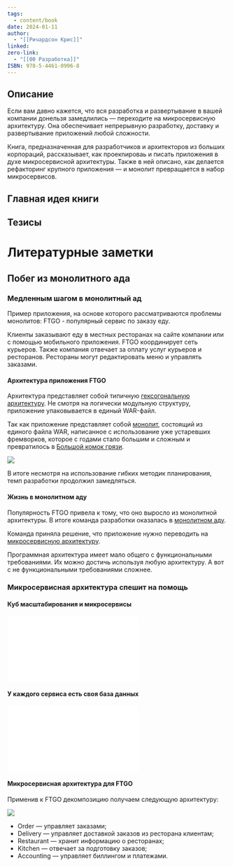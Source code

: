 ```yaml
---
tags:
  - content/book
date: 2024-01-11
author:
  - "[[Ричардсон Крис]]"
linked: 
zero-link:
  - "[[00 Разработка]]"
ISBN: 978-5-4461-0996-8
---
```

## Описание
Если вам давно кажется, что вся разработка и развертывание в вашей компании донельзя замедлились — переходите на микросервисную архитектуру. Она обеспечивает непрерывную разработку, доставку и развертывание приложений любой сложности.

Книга, предназначенная для разработчиков и архитекторов из больших корпораций, рассказывает, как проекnироваь и писать приложения в духе микросервисной архитектуры. Также в ней описано, как делается рефакторинг крупного приложения — и монолит превращается в набор микросервисов.


## Главная идея книги


## Тезисы


# Литературные заметки
## Побег из монолитного ада
### Медленным шагом в монолитный ад
Пример приложения, на основе которого рассматриваются проблемы монолитов: FTGO - популярный сервис по заказу еду.

Клиенты заказывают еду в местных ресторанах на сайте компании или с помощью мобильного приложения. FTGO координирует сеть курьеров. Также компания отвечает за оплату услуг курьеров и ресторанов. Рестораны могут редактировать меню и управлять заказами.
#### Архитектура приложения FTGO
Архитектура представляет собой типичную [гексогональную архитектуру](Гексогональная%20архитектура.md). Не смотря на логически модульную структуру, приложение упаковывается в единый WAR-файл.

Так как приложение представляет собой [монолит](Монолитная%20архитектура.md), состоящий из единого файла WAR, написанное с использование уже устаревших фремворков, которое с годами стало большим и сложным и превратилось в [Большой комок грязи](Большой%20комок%20грязи.md).

![](Pasted%20image%2020240404203816.png)

В итоге несмотря на использование гибких методик планирования, темп разработки продолжил замедляться.
#### Жизнь в монолитном аду
Популярность FTGO привела к тому, что оно выросло из монолитной архитектуры. В итоге команда разработки оказалась в [монолитном аду](Монолитный%20ад.md).

Команда приняла решение, что приложение нужно переводить на [микросервисную архитектуру](Микросервисная%20архитектура.md).

Программная архитектура имеет мало общего с функциональными требованиями. Их можно достичь используя любую архитектуру. А вот с не функциональными требованиями сложнее.

### Микросервисная архитектура спешит на помощь
#### Куб масштабирования и микросервисы
![Куб масштабирования приложений](Куб%20масштабирования%20приложений.md)

#### У каждого сервиса есть своя база данных
![Database per service](Database%20per%20service.md)

#### Микросервисная архитектура для FTGO
Применив к FTGO декомпозицию получаем следующую архитектуру:

![](Pasted%20image%2020240412211723.png)

- Order — управляет заказами;
- Delivery — управляет доставкой заказов из ресторана клиентам;
- Restaurant — хранит информацию о ресторанах;
- Kitchen — отвечает за подготовку заказов;
- Accounting — управляет биллингом и платежами.

